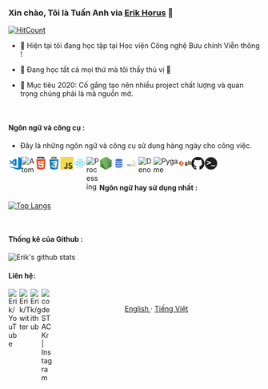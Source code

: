 


  
  

### Xin chào, Tôi là Tuấn Anh via [Erik Horus](r) 👋

[![HitCount](http://hits.dwyl.com/ErikHorus1249/Guide-Documents.svg)](http://hits.dwyl.com/ErikHorus1249/Guide-Documents)

- 🔭 Hiện tại tôi đang học tập tại Học viện Công nghệ Bưu chính Viễn thông !
- 🌱 Đang học tất cả mọi thứ mà tôi thấy thú vị 🤣

- 🥅 Mục tiêu 2020: Cố gắng tạo nên nhiều project chất lượng và quan trọng chúng phải là mã nguồn mở.

  




  

<br  />

  

#### Ngôn ngữ và công cụ :
- Đây là những ngôn ngữ và công cụ sử dụng hàng ngày cho công việc.
  

<img align="left" alt="Visual Studio Code" width="26px" src="https://raw.githubusercontent.com/github/explore/80688e429a7d4ef2fca1e82350fe8e3517d3494d/topics/visual-studio-code/visual-studio-code.png" />

<img align="left" alt="Atom" width="26px" src="https://i.imgur.com/3tLFqoO.jpg" />

<img align="left" alt="HTML5" width="26px" src="https://raw.githubusercontent.com/github/explore/80688e429a7d4ef2fca1e82350fe8e3517d3494d/topics/html/html.png" />

<img align="left" alt="CSS3" width="26px" src="https://raw.githubusercontent.com/github/explore/80688e429a7d4ef2fca1e82350fe8e3517d3494d/topics/css/css.png" />

<img align="left" alt="JavaScript" width="26px" src="https://raw.githubusercontent.com/github/explore/80688e429a7d4ef2fca1e82350fe8e3517d3494d/topics/javascript/javascript.png" />

<img align="left" alt="React" width="26px" src="https://raw.githubusercontent.com/github/explore/80688e429a7d4ef2fca1e82350fe8e3517d3494d/topics/react/react.png" />

<img align="left" alt="Processing" width="26px" src="https://avatars0.githubusercontent.com/u/1617169?s=60&v=4" />

<img align="left" alt="Node.js" width="26px" src="https://raw.githubusercontent.com/github/explore/80688e429a7d4ef2fca1e82350fe8e3517d3494d/topics/nodejs/nodejs.png" />

<img align="left" alt="SQL" width="26px" src="https://raw.githubusercontent.com/github/explore/80688e429a7d4ef2fca1e82350fe8e3517d3494d/topics/sql/sql.png" />

<img align="left" alt="MySQL" width="26px" src="https://raw.githubusercontent.com/github/explore/80688e429a7d4ef2fca1e82350fe8e3517d3494d/topics/mysql/mysql.png" />

<img align="left" alt="Deno" width="30px" src="https://i.imgur.com/Jz9Ohxf.png" />

<img align="left" alt="Pygame" width="50px" src="https://i.imgur.com/iZKXJB8.png" />

<img align="left" alt="Git" width="26px" src="https://raw.githubusercontent.com/github/explore/80688e429a7d4ef2fca1e82350fe8e3517d3494d/topics/git/git.png" />

<img align="left" alt="GitHub" width="26px" src="https://raw.githubusercontent.com/github/explore/78df643247d429f6cc873026c0622819ad797942/topics/github/github.png" />

<img align="left" alt="HTML5" width="26px" src="https://raw.githubusercontent.com/github/explore/80688e429a7d4ef2fca1e82350fe8e3517d3494d/topics/terminal/terminal.png" />
<br  />
  
<br />

#### Ngôn ngữ hay sử dụng nhất :


[![Top Langs](https://github-readme-stats.vercel.app/api/top-langs/?username=ErikHorus1249)](https://github.com/ErikHorus1249/Website_MVC)

<br />


#### Thống kê của Github :

![Erik's github stats](https://github-readme-stats.vercel.app/api?username=ErikHorus1249&show_icons=true&theme=vue&bg_color=DEG,COLOR1,COLRO2,COLOR3...COLOR10)
 



#### Liên hệ:

  

[<img  align="left"  alt="Erik/YouTube"  width="22px"  src="https://cdn.jsdelivr.net/npm/simple-icons@v3/icons/facebook.svg"  />](https://www.facebook.com/profile.php?id=100014189107377)

[<img  align="left"  alt="Erik/Twitter"  width="22px"  src="https://cdn.jsdelivr.net/npm/simple-icons@v3/icons/twitter.svg"  />](https://twitter.com/hirospectre)

[<img  align="left"  alt="Erik/github"  width="22px"  src="https://cdn.jsdelivr.net/npm/simple-icons@v3/icons/github.svg"  />](https://github.com/ErikHorus1249)

[<img  align="left"  alt="codeSTACKr | Instagram"  width="22px"  src="https://cdn.jsdelivr.net/npm/simple-icons@v3/icons/instagram.svg"  />](https://www.instagram.com/erik_horus_/?hl=vi)
<!-- 
[website]: https://codeSTACKr.com

[twitter]: https://twitter.com/codeSTACKr

[youtube]: https://youtube.com/codeSTACKr

[instagram]: https://instagram.com/codeSTACKr

[linkedin]: https://linkedin.com/in/codeSTACKr

[webdevplaylist]: https://www.youtube.com/playlist?list=PLkwxH9e_vrAJ0WbEsFA9W3I1W-g_BTsbt

[jsplaylist]: https://www.youtube.com/playlist?list=PLkwxH9e_vrALRJKu7wfXby3MKeflhTu6B

[cssplaylist]: https://www.youtube.com/playlist?list=PLkwxH9e_vrALSdvZuEh6gqQdmDoDIoqz4

[reactplaylist]: https://www.youtube.com/playlist?list=PLkwxH9e_vrAK4TdffpxKY3QGyHCpxFcQ0 -->

<br/>

  <p align="center">
    <a href="/docs/readme_fr.md">English </a>
    ·
    <a href="/docs/readme_cn.md">Tiếng Việt</a>
  </p>
